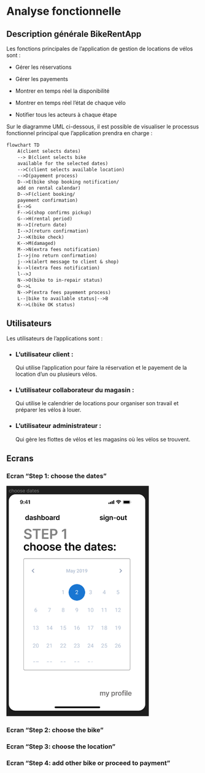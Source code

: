 # Analyse fonctionnelle # 

## Description générale BikeRentApp ## 

Les fonctions principales de l’application de gestion de locations de vélos sont : 

- Gérer les réservations   

- Gérer les payements 

- Montrer en temps réel la disponibilité 

- Montrer en temps réel l’état de chaque vélo 

- Notifier tous les acteurs à chaque étape 

Sur le diagramme UML ci-dessous, il est possible de visualiser le processus fonctionnel principal que l’application prendra en charge : 


````mermaid
flowchart TD
    A(client selects dates) 
    --> B(client selects bike
    available for the selected dates)
    -->C(client selects available location)
    -->D(payement process)
    D-->E(bike shop booking notification/ 
    add on rental calendar)
    D-->F(client booking/
    payement confirmation)
    E-->G
    F-->G(shop confirms pickup)
    G-->H(rental period)
    H-->I(return date)
    I-->J(return confirmation)
    J-->K(bike check)
    K-->M(damaged)
    M-->N(extra fees notification)
    I-->j(no return confirmation)
    j-->k(alert message to client & shop)
    k-->l(extra fees notification)
    l-->J
    N-->O(bike to in-repair status)
    O-->L
    N-->P(extra fees payement process)
    L--|bike to available status|-->B
    K-->L(bike OK status)

````
## Utilisateurs ## 

Les utilisateurs de l’applications sont : 

- ### L’utilisateur client : ### 
  Qui utilise l’application pour faire la réservation et le payement de la location d’un ou plusieurs vélos.  

- ### L’utilisateur collaborateur du magasin : ###
  Qui utilise le calendrier de locations pour organiser son travail et préparer les vélos à louer.  

- ### L’utilisateur administrateur : ###
  Qui gère les flottes de vélos et les magasins où les vélos se trouvent.

## Ecrans ## 

### Ecran “Step 1: choose the dates” ### 
<img src="./images/img-choose-date.png" alt="Alt text" style="height:600px;">
 

### Ecran “Step 2: choose the bike” ### 

 

### Ecran “Step 3: choose the location” ### 

### Ecran “Step 4: add other bike or proceed to payment” ### 




 

